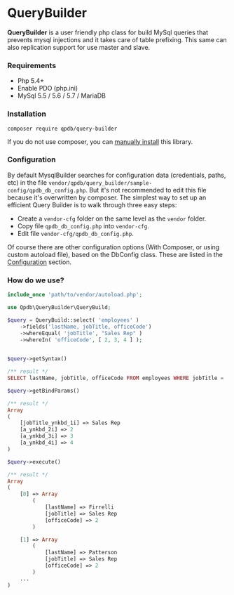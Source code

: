 # QueryBuilder

**QueryBuilder** is a user friendly php class for build MySql queries that prevents mysql injections and it takes care of table prefixing. This same can also replication support for use master and slave.

### Requirements
* Php 5.4+
* Enable PDO (php.ini)
* MySql 5.5 / 5.6 / 5.7 / MariaDB

### Installation

```
composer require qpdb/query-builder
```
If you do not use composer, you can [manually install](docs/installation/manual.md) this library.

### Configuration

By default MysqlBuilder searches for configuration data (credentials, paths, etc) in the file 
```vendor/qpdb/query_builder/sample-config/qpdb_db_config.php```. 
But it's not recommended to edit this file because it's overwritten by composer.
The simplest way to set up an efficient Query Builder is to walk through three easy steps:
- Create a ```vendor-cfg``` folder on the same level as the ```vendor``` folder.
- Copy file ```qpdb_db_config.php``` into ```vendor-cfg```.
- Edit file ```vendor-cfg/qpdb_db_config.php```.

Of course there are other configuration options (With Composer, or using custom autoload file), based on the DbConfig class. 
These are listed in the [Configuration](docs/installation/config2.md) section.

### How do we use?
```php
include_once 'path/to/vendor/autoload.php';

use Qpdb\QueryBuilder\QueryBuild;

$query = QueryBuild::select( 'employees' )
	->fields('lastName, jobTitle, officeCode')
	->whereEqual( 'jobTitle', "Sales Rep" )
	->whereIn( 'officeCode', [ 2, 3, 4 ] );
	
```
```php
$query->getSyntax()

/** result */
SELECT lastName, jobTitle, officeCode FROM employees WHERE jobTitle = :jobTitle_ynkbd_1i AND officeCode IN ( :a_ynkbd_2i, :a_ynkbd_3i, :a_ynkbd_4i )
```
```php
$query->getBindParams()

/** result */
Array
(
    [jobTitle_ynkbd_1i] => Sales Rep
    [a_ynkbd_2i] => 2
    [a_ynkbd_3i] => 3
    [a_ynkbd_4i] => 4
)
```
```php
$query->execute()

/** result */
Array
(
    [0] => Array
        (
            [lastName] => Firrelli
            [jobTitle] => Sales Rep
            [officeCode] => 2
        )

    [1] => Array
        (
            [lastName] => Patterson
            [jobTitle] => Sales Rep
            [officeCode] => 2
        )
    ...
)
```
